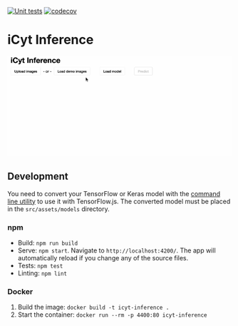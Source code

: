 [![Unit tests](https://github.com/lahr/icyt-inference/actions/workflows/main.yml/badge.svg)](https://github.com/lahr/icyt-inference/actions)
[![codecov](https://codecov.io/gh/lahr/icyt-inference/branch/main/graph/badge.svg?token=ER8VUK91DK)](https://codecov.io/gh/lahr/icyt-inference)

# iCyt Inference

![Demo](https://github.com/lahr/icyt-inference/blob/assets/demo.gif?raw=true)

## Development

You need to convert your TensorFlow or Keras model with the [command line utility](https://www.tensorflow.org/js/guide/conversion) to use it with TensorFlow.js.
The converted model must be placed in the `src/assets/models` directory.

### npm

- Build: `npm run build`
- Serve: `npm start`. Navigate to `http://localhost:4200/`. The app will automatically reload if you change any of the
  source files.
- Tests: `npm test`
- Linting: `npm lint`

### Docker

1. Build the image: `docker build -t icyt-inference .`
2. Start the container: `docker run --rm -p 4400:80 icyt-inference`
